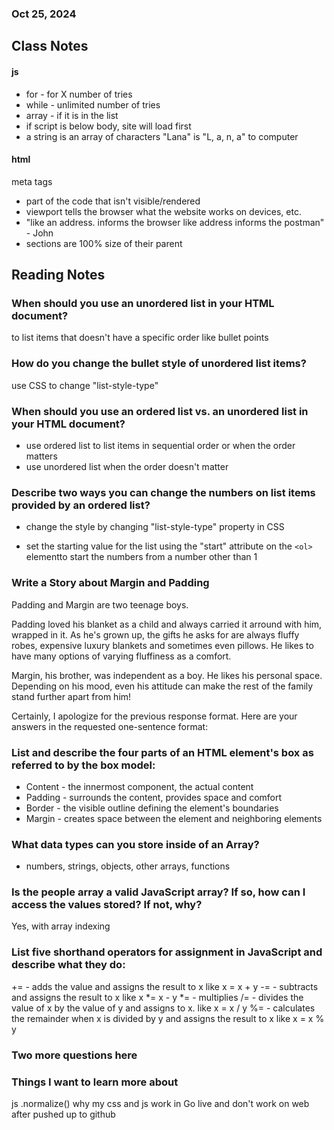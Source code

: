 
### Oct 25, 2024



## Class Notes

#### js 
- for - for X number of tries
- while - unlimited number of tries
- array - if it is in the list 
- if script is below body, site will load first
- a string is an array of characters "Lana" is "L, a, n, a" to computer

#### html
meta tags
- part of the code that isn't visible/rendered
- viewport tells the browser what the website works on devices, etc.
- "like an address. informs the browser like address informs the postman" - John  
- sections are 100% size of their parent




## Reading Notes

### When should you use an unordered list in your HTML document?
to list items that doesn't have a specific order like bullet points

### How do you change the bullet style of unordered list items?
use CSS to change "list-style-type"  

### When should you use an ordered list vs. an unordered list in your HTML document?
- use ordered list to list items in sequential order or when the order matters
- use unordered list when the order doesn't matter

### Describe two ways you can change the numbers on list items provided by an ordered list?

- change the style by changing "list-style-type" property in CSS

- set the starting value for the list using the "start" attribute on the `<ol>` elementto start the numbers from a number other than 1

### Write a Story about Margin and Padding

Padding and Margin are two teenage boys. 

Padding loved his blanket as a child and always carried it arround with him, wrapped in it. As he's grown up, the gifts he asks for are always fluffy robes, expensive luxury blankets and sometimes even pillows. He likes to have many options of varying fluffiness as a comfort. 

Margin, his brother, was independent as a boy. He likes his personal space. Depending on his mood, even his attitude can make the rest of the family stand further apart from him! 

Certainly, I apologize for the previous response format. Here are your answers in the requested one-sentence format:

### List and describe the four parts of an HTML element's box as referred to by the box model:

- Content - the innermost component, the actual content
- Padding - surrounds the content, provides space and comfort
- Border - the visible outline defining the element's boundaries
- Margin - creates space between the element and neighboring elements

### What data types can you store inside of an Array?
- numbers, strings, objects, other arrays, functions

### Is the people array a valid JavaScript array? If so, how can I access the values stored? If not, why?

Yes, with array indexing

### List five shorthand operators for assignment in JavaScript and describe what they do:

+= - adds the value and assigns the result to x like x = x + y
-= - subtracts and assigns the result to x like x *= x - y
*= - multiplies 
/= - divides the value of x by the value of y and assigns to x. like  x = x / y
%= - calculates the remainder when x is divided by y and assigns the result to x like x = x % y

### Two more questions here

### Things I want to learn more about
js 
.normalize()
why my css and js work in Go live and don't work on web after pushed up to github 